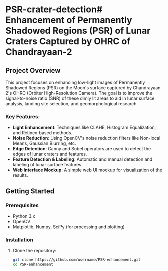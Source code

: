 # PSR-crater-detection# Enhancement of Permanently Shadowed Regions (PSR) of Lunar Craters Captured by OHRC of Chandrayaan-2

## Project Overview
This project focuses on enhancing low-light images of Permanently Shadowed Regions (PSR) on the Moon's surface captured by Chandrayaan-2's OHRC (Orbiter High-Resolution Camera). The goal is to improve the signal-to-noise ratio (SNR) of these dimly lit areas to aid in lunar surface analysis, landing site selection, and geomorphological research.

### Key Features:
- **Light Enhancement**: Techniques like CLAHE, Histogram Equalization, and Retinex-based methods.
- **Noise Reduction**: Using OpenCV's noise reduction filters like Non-local Means, Gaussian Blurring, etc.
- **Edge Detection**: Canny and Sobel operators are used to detect the edges of lunar craters and features.
- **Feature Detection & Labeling**: Automatic and manual detection and labeling of lunar surface features.
- **Web Interface Mockup**: A simple web UI mockup for visualization of the results.
  

## Getting Started

### Prerequisites
- Python 3.x
- OpenCV
- Matplotlib, Numpy, SciPy (for processing and plotting)

### Installation
1. Clone the repository:
   ```bash
   git clone https://github.com/username/PSR-enhancement.git
   cd PSR-enhancement

